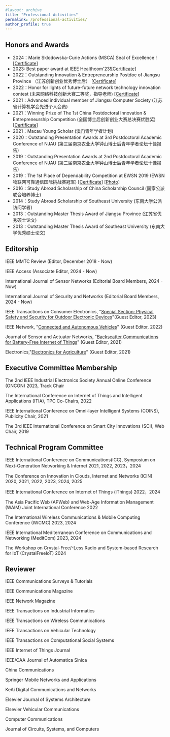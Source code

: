 ```yaml
---
#layout: archive
title: "Professional Activities"
permalink: /professional-activities/
author_profile: true
---
```

 
Honors and Awards
------
* 2024：Marie Sklodowska-Curie Actions (MSCA) Seal of Excellence ![[Certificate](https://chrisye-liu.github.io/files/certificate/2024MSCA.pdf)] 
* 2023: Best paper award at IEEE Healthcom'23![[Certificate](https://chrisye-liu.github.io/files/certificate/2023healthcom.pdf)]
* 2022：Outstanding Innovation & Entrepreneurship Postdoc of Jiangsu Province （江苏创新创业优秀博士后） [[Certificate](https://chrisye-liu.github.io/files/certificate/2022postdoc.pdf)]
* 2022：Honor for lights of future-future network technology innovation contest (未来网络科技创新大赛二等奖，指导老师) [[Certificate](https://chrisye-liu.github.io/files/certificate/2022lightaward.jpg)]
* 2021：Advanced individual member of Jiangsu Computer Society (江苏省计算机学会先进个人会员)
* 2021：Winning Prize of The 1st China Postdoctoral Innovation & Entrepreneurship Competition (全国博士后创新创业大赛总决赛优胜奖) [[Certificate](https://chrisye-liu.github.io/files/certificate/2021postdoc.pdf)]
* 2021：Macau Young Scholar (澳门青年学者计划)
* 2020：Outstanding Presentation Awards at 3rd Postdoctoral Academic Conference of NJAU (第三届南京农业大学钟山博士后青年学者论坛十佳报告)
* 2019：Outstanding Presentation Awards at 2nd Postdoctoral Academic Conference of NJAU (第二届南京农业大学钟山博士后青年学者论坛十佳报告)
* 2019：The 1st Place of Dependability Competition at EWSN 2019 (EWSN物联网可靠通信国际挑战赛冠军) [[Certificate](https://chrisye-liu.github.io/files/certificate/2019ewsn.pdf)] [[Photo](https://chrisye-liu.github.io//images/research/ewsnphoto.jpg)] 
* 2016：Study Abroad Scholarship of China Scholarship Council (国家公派联合培养博士)
* 2014：Study Abroad Scholarship of Southeast University (东南大学公派访问学者)
* 2013：Outstanding Master Thesis Award of Jiangsu Province (江苏省优秀硕士论文)
* 2013：Outstanding Master Thesis Award of Southeast University (东南大学优秀硕士论文)
 


Editorship
------
IEEE MMTC Review (Editor, December 2018 - Now)

IEEE Access (Associate Editor, 2024 - Now)

International Journal of Sensor Networks (Editorial Board Members, 2024 - Now)

International Journal of Security and Networks (Editorial Board Members, 2024 - Now)

IEEE Transactions on Consumer Electronics, "[Special Section: Physical Safety and Security for Outdoor Electronic Devices](https://ctsoc.ieee.org/publications/ieee-transactions-on-consumer-electronics.html)"(Guest Editor, 2023)

IEEE Network, "[Connected and Autonomous Vehicles](https://www.comsoc.org/publications/magazines/ieee-network/cfp/connected-and-autonomous-vehicles)" (Guest Editor, 2022)

Journal of Sensor and Actuator Networks, "[Backscatter Communications for Battery-Free Internet of Things](https://www.mdpi.com/journal/jsan/special_issues/DL254URC47)" (Guest Editor, 2021)

Electronics,"[Electronics for Agriculture](https://www.mdpi.com/journal/electronics/topical_collections/eagriculture_electronics)" (Guest Editor, 2021)



Executive Committee Membership
------
The 2nd IEEE Industrial Electronics Society Annual Online Conference (ONCON) 2023, Track Chair

The International Conference on Internet of Things and Intelligent Applications (ITIA), TPC Co-Chairs, 2022

IEEE International Conference on Omni-layer Intelligent Systems (COINS), Publicity Chair, 2021

The 3rd IEEE International Conference on Smart City Innovations (SCI), Web Chair, 2019

Technical Program Committee
------
IEEE International Conference on Communications(ICC), Symposium on Next-Generation Networking & Internet 2021, 2022, 2023，2024

The Conference on Innovation in Clouds, Internet and Networks (ICIN) 2020, 2021, 2022, 2023, 2024, 2025

IEEE International Conference on Internet of Things (iThings) 2022，2024

The Asia Pacific Web (APWeb) and Web-Age Information Management (WAIM) Joint International Conference 2022

The International Wireless Communications & Mobile Computing Conference (IWCMC) 2023, 2024

IEEE International Mediterranean Conference on Communications and Networking (MeditCom) 2023, 2024

The Workshop on Crystal-Free/-Less Radio and System-based Research for IoT (CrystalFreeIoT) 2024


Reviewer
------
IEEE Communications Surveys & Tutorials

IEEE Communications Magazine

IEEE Network Magazine

IEEE Transactions on Industrial Informatics

IEEE Transactions on Wireless Communications

IEEE Transactions on Vehicular Technology

IEEE Transactions on Computational Social Systems

IEEE Internet of Things Journal

IEEE/CAA Journal of Automatica Sinica

China Communications

Springer Mobile Networks and Applications

KeAi Digital Communications and Networks

Elsevier Journal of Systems Architecture

Elsevier Vehicular Communications

Computer Communications

Journal of Circuits, Systems, and Computers


